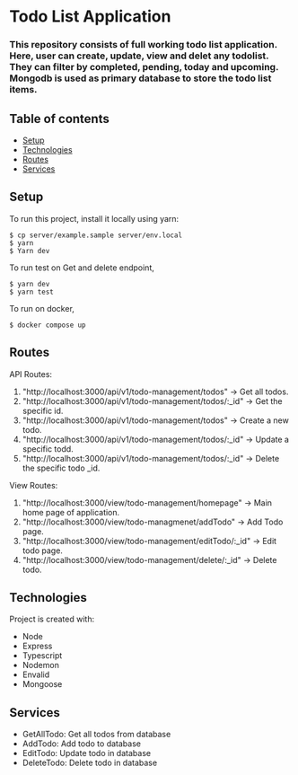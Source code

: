 # Todo List Application

### This repository consists of full working todo list application. Here, user can create, update, view and delet any todolist. They can filter by completed, pending, today and upcoming. Mongodb is used as primary database to store the todo list items.

## Table of contents

- [Setup](#setup)
- [Technologies](#technologies)
- [Routes](#routes)
- [Services](#Services)

## Setup

To run this project, install it locally using yarn:

```
$ cp server/example.sample server/env.local
$ yarn
$ Yarn dev
```

To run test on Get and delete endpoint,

```
$ yarn dev
$ yarn test
```

To run on docker,

```
$ docker compose up
```

## Routes

API Routes:

1.  "http://localhost:3000/api/v1/todo-management/todos" -> Get all todos.
2.  "http://localhost:3000/api/v1/todo-management/todos/:\_id" -> Get the specific id.
3.  "http://localhost:3000/api/v1/todo-management/todos" -> Create a new todo.
4.  "http://localhost:3000/api/v1/todo-management/todos/:\_id" -> Update a specific todd.
5.  "http://localhost:3000/api/v1/todo-management/todos/:\_id" -> Delete the specific todo \_id.

View Routes:

1.  "http://localhost:3000/view/todo-management/homepage" -> Main home page of application.
2.  "http://localhost:3000/view/todo-managmenet/addTodo" -> Add Todo page.
3.  "http://localhost:3000/view/todo-management/editTodo/:\_id" -> Edit todo page.
4.  "http://localhost:3000/view/todo-management/delete/:\_id" -> Delete todo.

## Technologies

Project is created with:

- Node
- Express
- Typescript
- Nodemon
- Envalid
- Mongoose

## Services

- GetAllTodo: Get all todos from database
- AddTodo: Add todo to database
- EditTodo: Update todo in database
- DeleteTodo: Delete todo in database
